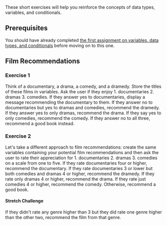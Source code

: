 These short exercises will help you reinforce the concepts of data types, variables, and conditionals.

## Prerequisites
You should have already completed [the first assignment on variables, data types, and conditionals](https://git.generalassemb.ly/wdi-toronto/course-materials/blob/master/06-programming-fundamentals-part-1/assignments/programming-fundamentals/README.md) before moving on to this one.

## Film Recommendations

### Exercise 1

Think of a documentary, a drama, a comedy, and a dramedy.  Store the titles of these films in variables.  Ask the user if they enjoy 1. documentaries 2. dramas 3. comedies.  If they answer yes to documentaries, display a message recommending the documentary to them.  If they answer no to documentaries but yes to dramas and comedies, recommend the dramedy.  If they answer yes to only dramas, recommend the drama.  If they say yes to only comedies, recommend the comedy.  If they answer no to all three, recommend a good book instead.

### Exercise 2

Let's take a different approach to film recommendations: create the same variables containing your potential film recommendations and then ask the user to rate their appreciation for 1. documentaries 2. dramas 3. comedies on a scale from one to five.  If they rate documentaries four or higher, recommend the documentary.  If they rate documentaries 3 or lower but both comedies and dramas 4 or higher, recommend the dramedy.  If they rate only dramas 4 or higher, recommend the drama.  If they rate just comedies 4 or higher, recommend the comedy.  Otherwise, recommend a good book.

#### Stretch Challenge

If they didn't rate any genre higher than 3 but they did rate one genre higher than the other two, recommend the film from that genre.
